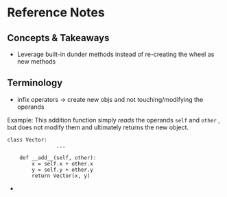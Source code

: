 # Reference Notes 

## Concepts & Takeaways

- Leverage built-in dunder methods instead of re-creating the wheel as new methods

## Terminology
- infix operators -> create new objs and not touching/modifying the operands

Example: This addition function simply *reads* the operands `self` and `other` , but does not modify them and ultimately returns the new object.

```
class Vector:
                ...
           
    def __add__(self, other):
        x = self.x + other.x
        y = self.y + other.y
        return Vector(x, y)
```


- 